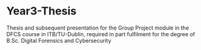 # Year3-Thesis
Thesis and subsequent presentation for the Group Project module in the DFCS course in ITB/TU-Dublin, required in part fulfilment for the degree of B.Sc. Digital Forensics and Cybersecurity
